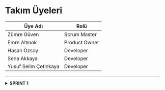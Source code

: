 Takım Üyeleri
=============

| Üye Adı | Rolü |
|-------------------------|------------------|
| Zümre Güven             | Scrum Master     |
| Emre Altınok            | Product Owner    |
| Hasan Özsoy             | Developer        |
| Sena Akkaya             | Developer        |
| Yusuf Selim Çetinkaya   | Developer        |

---

<details>
<summary><strong>SPRINT 1</strong></summary>

<br>

**Sprint Notları:**  
- Proje yönetimi aracı olarak **Trello** kullanılmasına karar verildi.  
- Oyunun temel mekanikleri **Unity** ile geliştirilecektir.  

**Sprint İçinde Tahmin Edilen Tamamlanacak Puan:** 90 Puan  

**Puan Tahmin Mantığı:** Proje boyunca tamamlanması gereken toplam 300 puan bulunmaktadır. Sprintler, zorluk seviyelerine göre puanlandırılmış ve bu puanlar sprintlere dağıtılmıştır.  

**Daily Scrum:** Takımımızın toplantıları, Slack ve WhatsApp üzerinden yapılmaktadır.  
Toplantı sırasında alınan ekran görüntüleri ve örnek mesajlaşmalar paylaşılmıştır.
<p align="center">
  <img src="https://github.com/Emre-Altinok/Medieval-Game/raw/main/Sprint/WhatsApp%20G%C3%B6rsel%202025-07-06%20saat%2016.51.53_8dab1c1c.jpg" width="250" />
  <img src="https://github.com/Emre-Altinok/Medieval-Game/raw/main/Sprint/WhatsApp%20G%C3%B6rsel%202025-07-06%20saat%2016.51.53_e55566c1.jpg" width="250" />
  <img src="https://github.com/Emre-Altinok/Medieval-Game/raw/main/Sprint/WhatsApp%20G%C3%B6rsel%202025-07-06%20saat%2016.51.54_58e812f7.jpg" width="250" />
</p>

**Sprint Board Updates:**  Sprint süresince yapılan görev takibi ve ilerleme, **Trello** üzerinde oluşturulan sprint panosu üzerinden gerçekleştirilmiştir.

<p align="center">
  <img src="https://github.com/Emre-Altinok/Medieval-Game/raw/main/Sprint/WhatsApp%20G%C3%B6rsel%202025-07-06%20saat%2016.51.52_c34aec46.jpg" style="width:80%; height:auto; max-height:100px;" />
</p>

**Screenshot:**
<p align="center">
  <img src="https://github.com/Emre-Altinok/Medieval-Game/blob/main/Sprint/WhatsApp%20G%C3%B6rsel%202025-07-06%20saat%2016.51.54_3da6fb73.jpg" height="160" hspace="10" style="width:80%;"/>
<br>
  <img src="https://github.com/Emre-Altinok/Medieval-Game/blob/main/Sprint/WhatsApp%20G%C3%B6rsel%202025-07-06%20saat%2016.51.54_7f655621.jpg" height="330" hspace="10" style="width:80%;" />
<br>
  <img src="https://github.com/Emre-Altinok/Medieval-Game/blob/main/Sprint/WhatsApp%20G%C3%B6rsel%202025-07-06%20saat%2016.51.55_fc758dbd.jpg" height="330" hspace="10" style="width:80%;" />
</p>

**Sprint Review:**
- Sprint sonunda, proje kapsamında tamamlanan işlerin değerlendirmesini gerçekleştirdi.
- Oyun mekaniği ve kullanıcı arayüzünde yapılan iyileştirmeler test edildi.
- Sprint Review katılımcıları: Yusuf Selim Çetinkaya, Emre Altınok, Hasan Özsoy, Sena Akkaya, Zümre Güven

**Sprint Retrospective:**  
- Modelleme konusunda görev dağılımı yapılmıştır.  
- Karakterin hareket animasyonları ve mekanikleri eklenmiştir.  
- Üretim aşamasında ihtiyaç duyulan assetler belirlendi ve liste haline getirildi.  

</details>
